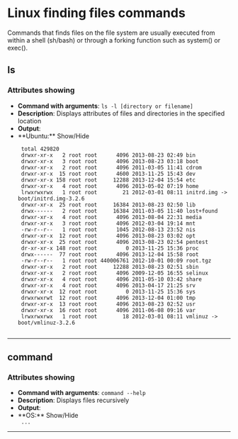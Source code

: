 <!-- Code for collapse and expand -->
<script type="text/javascript"> 
$(document).ready(function() { 
    $('div.view').hide(); 
    $('div.slide').click(function() {
        $(this).next('div.view').slideToggle('fast'); 
        return false; 
    }); 
}); 
</script>

# Linux finding files commands

Commands that finds files on the file system are usually executed from within a shell (sh/bash) or through a forking function such as system() or exec().

## ls
### Attributes showing
 * **Command with arguments**: `ls -l [directory or filename]`
 * **Description**: Displays attributes of files and directories in the specified location
 * **Output**:
 * <div class="slide" style="cursor: pointer;"> **Ubuntu:** Show/Hide</div><div class="view"><code>
    total 429820
    drwxr-xr-x   2 root root      4096 2013-08-23 02:49 bin
    drwxr-xr-x   3 root root      4096 2013-08-23 03:18 boot
    drwxr-xr-x   2 root root      4096 2011-03-05 11:41 cdrom
    drwxr-xr-x  15 root root      4600 2013-11-25 15:43 dev
    drwxr-xr-x 158 root root     12288 2013-12-04 15:54 etc
    drwxr-xr-x   4 root root      4096 2013-05-02 07:19 home
    lrwxrwxrwx   1 root root        21 2012-03-01 08:11 initrd.img -> boot/initrd.img-3.2.6
    drwxr-xr-x  25 root root     16384 2013-08-23 02:50 lib
    drwx------   2 root root     16384 2011-03-05 11:40 lost+found
    drwxr-xr-x   4 root root      4096 2013-08-04 22:31 media
    drwxr-xr-x   3 root root      4096 2012-03-04 19:14 mnt
    -rw-r--r--   1 root root      1045 2012-08-13 23:52 nis
    drwxr-xr-x  12 root root      4096 2013-08-23 03:02 opt
    drwxr-xr-x  25 root root      4096 2013-08-23 02:54 pentest
    dr-xr-xr-x 148 root root         0 2013-11-25 15:36 proc
    drwx------  77 root root      4096 2013-12-04 15:58 root
    -rw-r--r--   1 root root 440006761 2012-10-01 00:09 root.tgz
    drwxr-xr-x   2 root root     12288 2013-08-23 02:51 sbin
    drwxr-xr-x   2 root root      4096 2009-12-05 16:55 selinux
    drwxr-xr-x   4 root root      4096 2011-05-10 03:42 share
    drwxr-xr-x   4 root root      4096 2013-04-17 21:25 srv
    drwxr-xr-x  12 root root         0 2013-11-25 15:36 sys
    drwxrwxrwt  12 root root      4096 2013-12-04 01:00 tmp
    drwxr-xr-x  13 root root      4096 2013-08-23 02:52 usr
    drwxr-xr-x  16 root root      4096 2011-06-08 09:16 var
    lrwxrwxrwx   1 root root        18 2012-03-01 08:11 vmlinuz -> boot/vmlinuz-3.2.6
    </code></div>
----

## command
### Attributes showing
 * **Command with arguments**: `command --help`
 * **Description**: Displays files recursively 
 * **Output**:
 * <div class="slide" style="cursor: pointer;"> **OS:** Show/Hide</div><div class="view"><code> ... </code></div>

----
